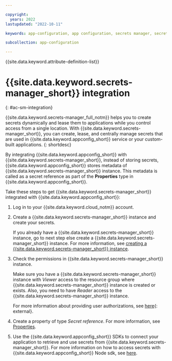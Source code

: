 ```yaml
---

copyright:
  years: 2022
lastupdated: "2022-10-11"

keywords: app-configuration, app configuration, secrets manager, secrets manager integration

subcollection: app-configuration

---
```


{{site.data.keyword.attribute-definition-list}}

# {{site.data.keyword.secrets-manager_short}} integration
{: #ac-sm-integration}

{{site.data.keyword.secrets-manager_full_notm}} helps you to create secrets dynamically and lease them to applications while you control access from a single location. With {{site.data.keyword.secrets-manager_short}}, you can create, lease, and centrally manage secrets that are used in {{site.data.keyword.appconfig_short}} service or your custom-built applications.
{: shortdesc}

By integrating {{site.data.keyword.appconfig_short}} with {{site.data.keyword.secrets-manager_short}}, instead of storing secrets, {{site.data.keyword.appconfig_short}} stores metadata of {{site.data.keyword.secrets-manager_short}} instance. This metadata is called as a secret reference as part of the **Properties** type in {{site.data.keyword.appconfig_short}}.

Take these steps to get {{site.data.keyword.secrets-manager_short}} integrated with {{site.data.keyword.appconfig_short}}:

1. Log in to your {{site.data.keyword.cloud_notm}} account.

1. Create a {{site.data.keyword.secrets-manager_short}} instance and create your secrets.

   If you already have a {{site.data.keyword.secrets-manager_short}} instance, go to next step else create a {{site.data.keyword.secrets-manager_short}} instance. For more information, see [creating a {{site.data.keyword.secrets-manager_short}} instance](https://{DomainName}/docs/secrets-manager?topic=secrets-manager-create-instance&interface=ui).

1. Check the permissions in {{site.data.keyword.secrets-manager_short}} instance.

   Make sure you have a {{site.data.keyword.secrets-manager_short}} instance with *Viewer* access to the resource group where {{site.data.keyword.secrets-manager_short}} instance is created or exists. Also, you need to have *Reader* access to the {{site.data.keyword.secrets-manager_short}} instance.

   For more information about providing user authorizations, see [here](https://{DomainName}/docs/account?topic=account-serviceauth&interface=ui){: external}.

1. Create a property of type *Secret reference*. For more information, see [Properties](/docs/app-configuration?topic=app-configuration-ac-properties).

1. Use the {{site.data.keyword.appconfig_short}} SDKs to connect your application to retrieve and use secrets from {{site.data.keyword.secrets-manager_short}}. For more information on how to access secrets with {{site.data.keyword.appconfig_short}} Node sdk, see [here](/docs/app-configuration?topic=app-configuration-ac-integrate-sdks#ac-integrate-node-evaluate-secret-property).

